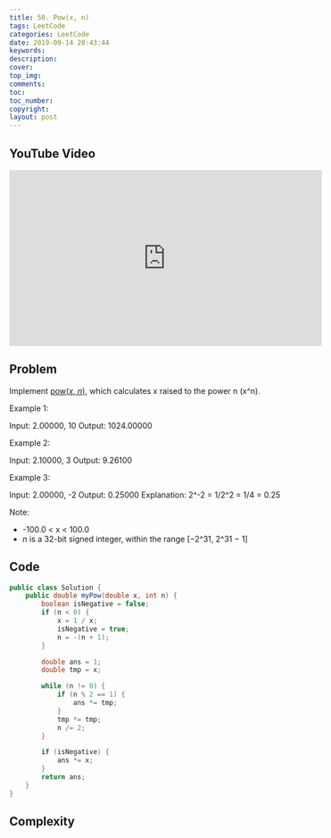 ```yaml
---
title: 50. Pow(x, n)
tags: LeetCode
categories: LeetCode
date: 2019-09-14 20:43:44
keywords:
description:
cover:
top_img:
comments:
toc:
toc_number:
copyright:
layout: post
---
```


## YouTube Video

<iframe width="560" height="315" src="https://www.youtube.com/embed/QWphd0kFVh4" frameborder="0" allow="accelerometer; autoplay; encrypted-media; gyroscope; picture-in-picture" allowfullscreen></iframe>

## Problem

Implement [pow(_x_, _n_)](http://www.cplusplus.com/reference/valarray/pow/), which calculates x raised to the power n (x^n).

Example 1:

Input: 2.00000, 10
Output: 1024.00000

Example 2:

Input: 2.10000, 3
Output: 9.26100

Example 3:

Input: 2.00000, -2
Output: 0.25000
Explanation: 2^-2 = 1/2^2 = 1/4 = 0.25

Note:

- -100.0 < x < 100.0
- _n_ is a 32-bit signed integer, within the range [−2^31, 2^31 − 1]

## Code

```java
public class Solution {
    public double myPow(double x, int n) {
        boolean isNegative = false;
        if (n < 0) {
            x = 1 / x;
            isNegative = true;
            n = -(n + 1);
        }

        double ans = 1;
        double tmp = x;

        while (n != 0) {
            if (n % 2 == 1) {
                ans *= tmp;
            }
            tmp *= tmp;
            n /= 2;
        }

        if (isNegative) {
            ans *= x;
        }
        return ans;
    }
}
```

## Complexity
